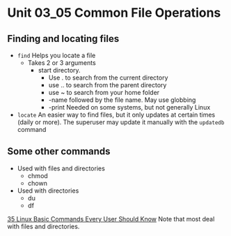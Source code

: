 # Unit 03_05 Common File Operations

## Finding and locating files

* ```find``` Helps you locate a file 
  * Takes 2 or 3 arguments
    * start directory.  
      * Use . to search from the current directory
      * use .. to search from the parent directory
      * use ~ to search from your home folder
      * -name followed by the file name.  May use globbing
      * -print Needed on some systems, but not generally Linux
* ```locate``` An easier way to find files, but it only updates at certain times (daily or more).  The superuser may update it manually with the ```updatedb``` command

## Some other commands

* Used with files and directories
  * chmod
  * chown
* Used with directories
  * du
  * df
  
[35 Linux Basic Commands Every User Should Know](https://www.hostinger.com/tutorials/linux-commands) Note that most deal with files and directories.

